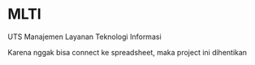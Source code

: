 # MLTI
UTS Manajemen Layanan Teknologi Informasi

Karena nggak bisa connect ke spreadsheet, maka project ini dihentikan
